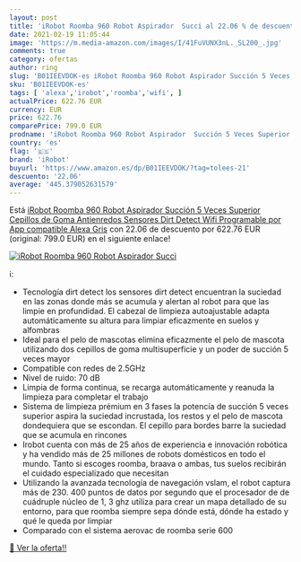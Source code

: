 ```yaml
---
layout: post
title: 'iRobot Roomba 960 Robot Aspirador  Succi al 22.06 % de descuento'
date: 2021-02-19 11:05:44
image: 'https://m.media-amazon.com/images/I/41FuVUNX3nL._SL200_.jpg'
comments: true
category: ofertas
author: ring
slug: 'B01IEEVDOK-es iRobot Roomba 960 Robot Aspirador Succión 5 Veces Superior...'
sku: 'B01IEEVDOK-es'
tags: [ 'alexa','irobot','roomba','wifi', ]
actualPrice: 622.76 EUR
currency: EUR
price: 622.76
comparePrice: 799.0 EUR
prodname: 'iRobot Roomba 960 Robot Aspirador  Succión 5 Veces Superior  Cepillos de Goma Antienredos  Sensores Dirt Detect  Wifi  Programable por App  compatible Alexa  Gris'
country: 'es'
flag: '🇪🇸'
brand: 'iRobot'
buyurl: 'https://www.amazon.es/dp/B01IEEVDOK/?tag=tolees-21'
descuento: '22.06'
average: '445.379052631579'
---
```


Está [iRobot Roomba 960 Robot Aspirador  Succión 5 Veces Superior  Cepillos de Goma Antienredos  Sensores Dirt Detect  Wifi  Programable por App  compatible Alexa  Gris](https://www.amazon.es/dp/B01IEEVDOK/?tag=tolees-21) con 22.06 de descuento por 622.76 EUR (original: 799.0 EUR) en el siguiente enlace!

[![iRobot Roomba 960 Robot Aspirador  Succi](https://m.media-amazon.com/images/I/41FuVUNX3nL._SL200_.jpg)](https://www.amazon.es/dp/B01IEEVDOK/?tag=tolees-21)

ℹ️:

- Tecnología dirt detect los sensores dirt detect encuentran la suciedad en las zonas donde más se acumula y alertan al robot para que las limpie en profundidad. El cabezal de limpieza autoajustable adapta automáticamente su altura para limpiar eficazmente en suelos y alfombras
- Ideal para el pelo de mascotas elimina eficazmente el pelo de mascota utilizando dos cepillos de goma multisuperficie y un poder de succión 5 veces mayor
- Compatible con redes de 2.5GHz
- Nivel de ruido: 70 dB
- Limpia de forma continua, se recarga automáticamente y reanuda la limpieza para completar el trabajo
- Sistema de limpieza prémium en 3 fases la potencía de succión 5 veces superior aspira la suciedad incrustada, los restos y el pelo de mascota dondequiera que se escondan. El cepillo para bordes barre la suciedad que se acumula en rincones
- Irobot cuenta con más de 25 años de experiencia e innovación robótica y ha vendido más de 25 millones de robots domésticos en todo el mundo. Tanto si escoges roomba, braava o ambas, tus suelos recibirán el cuidado especializado que necesitan
- Utilizando la avanzada tecnología de navegación vslam, el robot captura más de 230. 400 puntos de datos por segundo que el procesador de de cuádruple núcleo de 1, 3 ghz utiliza para crear un mapa detallado de su entorno, para que roomba siempre sepa dónde está, dónde ha estado y qué le queda por limpiar
- Comparado con el sistema aerovac de roomba serie 600

[🛒 Ver la oferta!!](https://www.amazon.es/dp/B01IEEVDOK/?tag=tolees-21)
